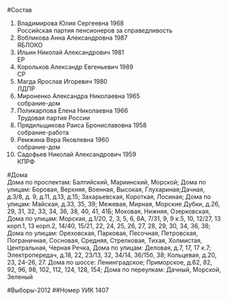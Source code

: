 #Состав
1. Владимирова Юлия Сергеевна 1968   
    Российская партия пенсионеров за справедливость
2. Вобликова Анна Александровна 1987   
    ЯБЛОКО
3. Ильин Николай Александрович 1981   
    ЕР
4. Корольков Александр Евгеньевич 1989   
    СР
5. Магда Ярослав Игоревич 1980   
    ЛДПР
6. Мироненко Александра Николаевна 1965   
    собрание-дом
7. Поликарпова Елена Николаевна 1966   
    Трудовая партия России
8. Прядильщикова Раиса Брониславовна 1958   
    собрание-работа
9. Ремжина Вера Яковлевна 1960   
    собрание-дом
10. Садофьев Николай Александрович 1959   
    КПРФ

#Дома  
Дома по проспектам: Балтийский, Мариинский, Морской;  Дома по улицам: Боровая, Верхняя, Военная, Высокая, Глухариная;Дачная, д.3/8, д. 9, д.11, д.13, д.15; Захарьевская, Короткая, Лосиная;  Дома по улицам: Майская, д.33, 35, 39; Межевая, Мирная, Морские Дубки, д.26, 29, 31, 32, 33, 34, 36, 38, 40, 41, 41Б;  Моховая, Нижняя, Озерковская,  Дома по улицам: Морская, д.1/20,  2,  3,  5,  6, 6А, 7/31, 9, 9 к.5, 10, 12/27, 13 корп.1, 13 корп.2, 14/40, 15/21, 22, 24, 25, 26, 27, 28, 29, 30, 34, 36, 38;  Дома по улицам: Ореховская, Парковая, Песочная, Петровская, Пограничная, Сосновая, Средняя, Стрелковая, Тихая,  Холмистая, Центральная, Черная Речка, Дома по улицам:  Деловая, д.7, 17, 17 к.7;  Электропередач,  д.18, 22, 23/13, 32, 34/14, 36/15б, 38; Кольцевая, д.20, 23, 24-26, 27. Дома по шоссе: Ленинградское; Приморское, д.62, 82, 92, 96, 98, 102, 112, 124, 128, 154; Дома по переулкам: Дачный, Морской, Зеленый

#Выборы-2012
##Номер УИК
1407
